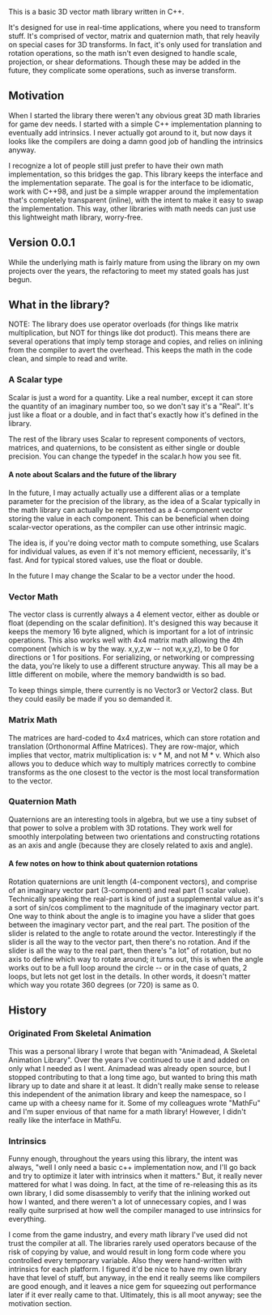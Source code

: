 This is a basic 3D vector math library written in C++.

It's designed for use in real-time applications, where you need to transform stuff. It's comprised of vector, matrix and quaternion math, that rely heavily on special cases for 3D transforms. In fact, it's only used for translation and rotation operations, so the math isn't even designed to handle scale, projection, or shear deformations. Though these may be added in the future, they complicate some operations, such as inverse transform.


## Motivation

When I started the library there weren't any obvious great 3D math libraries for game dev needs. I started with a simple C++ implementation planning to eventually add intrinsics. I never actually got around to it, but now days it looks like the compilers are doing a damn good job of handling the intrinsics anyway.

I recognize a lot of people still just prefer to have their own math implementation, so this bridges the gap.  This library keeps the interface and the implementation separate. The goal is for the interface to be idiomatic, work with C++98, and just be a simple wrapper around the implementation that's completely transparent (inline), with the intent to make it easy to swap the implementation. This way, other libraries with math needs can just use this lightweight math library, worry-free.


## Version 0.0.1

While the underlying math is fairly mature from using the library on my own projects over the years, the refactoring to meet my stated goals has just begun.


## What in the library?


NOTE: The library does use operator overloads (for things like matrix multiplication, but NOT for things like dot product). This means there are several operations that imply temp storage and copies, and relies on inlining from the compiler to avert the overhead. This keeps the math in the code clean, and simple to read and write.

### A Scalar type

Scalar is just a word for a quantity. Like a real number, except it can store the quantity of an imaginary number too, so we don't say it's a "Real". It's just like a float or a double, and in fact that's exactly how it's defined in the library.

The rest of the library uses Scalar to represent components of vectors, matrices, and quaternions, to be consistent as either single or double precision. You can change the typedef in the scalar.h how you see fit.

#### A note about Scalars and the future of the library

In the future, I may actually actually use a different alias or a template parameter for the precision of the library, as the idea of a Scalar typically in the math library can actually be represented as a 4-component vector storing the value in each component. This can be beneficial when doing scalar-vector operations, as the compiler can use other intrinsic magic.

The idea is, if you're doing vector math to compute something, use Scalars for individual values, as even if it's not memory efficient, necessarily, it's fast. And for typical stored values, use the float or double.

In the future I may change the Scalar to be a vector under the hood.


### Vector Math

The vector class is currently always a 4 element vector, either as double or float (depending on the scalar definition). It's designed this way because it keeps the memory 16 byte aligned, which is important for a lot of intrinsic operations. This also works well with 4x4 matrix math allowing the 4th component (which is w by the way. x,y,z,w -- not w,x,y,z), to be 0 for directions or 1 for positions. For serializing, or networking or compressing the data, you're likely to use a different structure anyway. This all may be a little different on mobile, where the memory bandwidth is so bad.

To keep things simple, there currently is no Vector3 or Vector2 class. But they could easily be made if you so demanded it.

### Matrix Math

The matrices are hard-coded to 4x4 matrices, which can store rotation and translation (Orthonormal Affine Matrices). They are row-major, which implies that vector, matrix multiplication is: v * M, and not M * v. Which also allows you to deduce which way to multiply matrices correctly to combine transforms as the one closest to the vector is the most local transformation to the vector.

### Quaternion Math

Quaternions are an interesting tools in algebra, but we use a tiny subset of that power to solve a problem with 3D rotations. They work well for smoothly interpolating between two orientations and constructing rotations as an axis and angle (because they are closely related to axis and angle).

#### A few notes on how to think about quaternion rotations
Rotation quaternions are unit length (4-component vectors), and comprise of an imaginary vector part (3-component) and real part (1 scalar value). Technically speaking the real-part is kind of just a supplemental value as it's a sort of sin/cos compliment to the magnitude of the imaginary vector part. One way to think about the angle is to imagine you have a slider that goes between the imaginary vector part, and the real part. The position of the slider is related to the angle to rotate around the vector. Interestingly if the slider is all the way to the vector part, then there's no rotation. And if the slider is all the way to the real part, then there's "a lot" of rotation, but no axis to define which way to rotate around; it turns out, this is when the angle works out to be a full loop around the circle -- or in the case of quats, 2 loops, but lets not get lost in the details. In other words, it doesn't matter which way you rotate 360 degrees (or 720) is same as 0.


## History

### Originated From Skeletal Animation
This was a personal library I wrote that began with "Animadead, A Skeletal Animation Library". Over the years I've continued to use it and added on only what I needed as I went. Animadead was already open source, but I stopped contributing to that a long time ago, but wanted to bring this math library up to date and share it at least.  It didn't really make sense to release this independent of the animation library and keep the namespace, so I came up with a cheesy name for it. Some of my colleagues wrote "MathFu" and I'm super envious of that name for a math library! However, I didn't really like the interface in MathFu.

### Intrinsics
Funny enough, throughout the years using this library, the intent was always, "well I only need a basic c++ implementation now, and I'll go back and try to optimize it later with intrinsics when it matters." But, it really never mattered for what I was doing. In fact, at the time of re-releasing this as its own library, I did some disassembly to verify that the inlining worked out how I wanted, and there weren't a lot of unnecessary copies, and I was really quite surprised at how well the compiler managed to use intrinsics for everything.

I come from the game industry, and every math library I've used did not trust the compiler at all. The libraries rarely used operators because of the risk of copying by value, and would result in long form code where you controlled every temporary variable. Also they were hand-written with intrinsics for each platform. I figured it'd be nice to have my own library have that level of stuff, but anyway, in the end it really seems like compilers are good enough, and it leaves a nice gem for squeezing out performance later if it ever really came to that. Ultimately, this is all moot anyway; see the motivation section.



